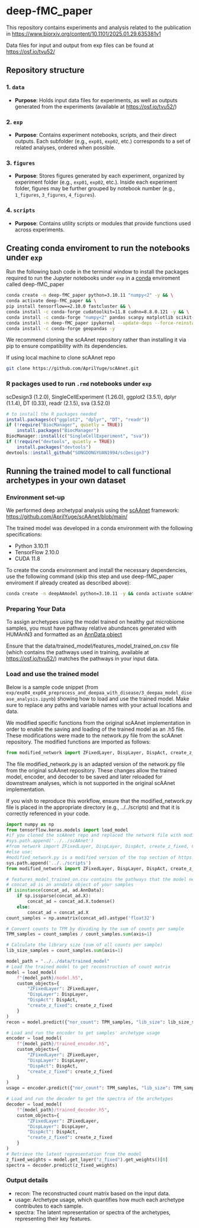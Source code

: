 # deep-fMC_paper

This repository contains experiments and analysis related to the publication in https://www.biorxiv.org/content/10.1101/2025.01.29.635381v1

Data files for input and output from exp files can be found at https://osf.io/tvu52/

## Repository structure

### 1. `data`
- **Purpose**: Holds input data files for experiments, as well as outputs generated from the experiments (available at https://osf.io/tvu52/)

### 2. `exp`
- **Purpose**: Contains experiment notebooks, scripts, and their direct outputs. Each subfolder (e.g., `exp01`, `exp02`, etc.) corresponds to a set of related analyses, ordered when possible.

### 3. `figures`
- **Purpose**: Stores figures generated by each experiment, organized by experiment folder (e.g., `exp01`, `exp02`, etc.). Inside each experiment folder, figures may be further grouped by notebook number (e.g., `1_figures`, `3_figures`, `4_figures`).

### 4. `scripts`
- **Purpose**: Contains utility scripts or modules that provide functions used across experiments.

## Creating conda enviroment to run the notebooks under `exp`
Run the following bash code in the terminal window to install the packages required to run the Jupyter notebooks under `exp` in a [conda](https://www.anaconda.com/download/success) enviroment called deep-fMC_paper
```bash
conda create -n deep-fMC_paper python=3.10.11 "numpy<2" -y && \
conda activate deep-fMC_paper && \
pip install tensorflow==2.10.0 fastcluster && \
conda install -c conda-forge cudatoolkit=11.8 cudnn=8.8.0.121 -y && \
conda install -c conda-forge "numpy<2" pandas scanpy matplotlib scikit-learn -y && \
conda install -n deep-fMC_paper ipykernel --update-deps --force-reinstall -y && \
conda install -c conda-forge geopandas -y
```
We recommend cloning the scAAnet repository rather than installing it via pip to ensure compatibility with its dependencies.

If using local machine to clone scAAnet repo

```bash
git clone https://github.com/AprilYuge/scAAnet.git 
```

### R packages used to run `.rmd` notebooks under `exp`
scDesign3 (1.2.0), 
SingleCellExperiment (1.26.0), 
ggplot2 (3.5.1), 
dplyr (1.1.4), 
DT (0.33), 
readr (2.1.5), 
sva (3.52.0)

```r
# to install the R packages needed
install.packages(c("ggplot2", "dplyr", "DT", "readr"))
if (!require("BiocManager", quietly = TRUE))
    install.packages("BiocManager")
BiocManager::install(c("SingleCellExperiment", "sva"))
if (!require("devtools", quietly = TRUE))
    install.packages("devtools")
devtools::install_github("SONGDONGYUAN1994/scDesign3")
```

## Running the trained model to call functional archetypes in your own dataset

### Environment set-up
We performed deep archetypal analysis using the [scAAnet](https://journals.plos.org/ploscompbiol/article?id=10.1371/journal.pcbi.1010025) framework: https://github.com/AprilYuge/scAAnet/blob/main/

The trained model was developed in a conda environment with the following specifications:
- Python 3.10.11
- TensorFlow 2.10.0
- CUDA 11.8

To create the conda environment and install the necessary dependencies, use the following command (skip this step and use deep-fMC_paper enviroment if already created as described above):

```bash
conda create -n deepAAmodel python=3.10.11 -y && conda activate scAAnet && pip install tensorflow==2.10.0 && conda install -c conda-forge cudatoolkit=11.8 cudnn=8.8.0.121 -y
```

### Preparing Your Data
To assign archetypes using the model trained on healthy gut microbiome samples, you must have pathway relative abundances generated with HUMAnN3 and formatted as an [AnnData object](https://anndata.readthedocs.io/en/latest/tutorials/notebooks/getting-started.html)

Ensure that the data/trained_model/features_model_trained_on.csv file (which contains the pathways used in training, available at https://osf.io/tvu52/) matches the pathways in your input data.


### Load and use the trained model
Below is a sample code snippet (from `exp/exp04_exp04_preprocess_and_deepaa_with_disease/3_deepaa_model_disease_analysis.ipynb`) showing how to load and use the trained model. Make sure to replace any paths and variable names with your actual locations and data.

We modified specific functions from the original scAAnet implementation in order to enable the saving and loading of the trained model as an .h5 file. These modifications were made to the network.py file from the scAAnet repository.
The modified functions are imported as follows:
```python
from modified_network import ZFixedLayer, DispLayer, DispAct, create_z_fixed, ColwiseMultLayer
```
The file modified_network.py is an adapted version of the network.py file from the original scAAnet repository. These changes allow the trained model, encoder, and decoder to be saved and later reloaded for downstream analyses, which is not supported in the original scAAnet implementation.

If you wish to reproduce this workflow, ensure that the modified_network.py file is placed in the appropriate directory (e.g., ../../scripts) and that it is correctly referenced in your code.

```python
import numpy as np
from tensorflow.keras.models import load_model
#if you cloned the scAAnet repo and replaced the network file with modified_network.py use:
#sys.path.append('../../scAAnet') 
#from network import ZFixedLayer, DispLayer, DispAct, create_z_fixed, ColwiseMultLayer
#else use: 
#modified_network.py is a modified version of the top section of https://github.com/AprilYuge/scAAnet/blob/main/scAAnet/network.py to allow model saving and loading as .h5 file 
sys.path.append('../../scripts')
from modified_network import ZFixedLayer, DispLayer, DispAct, create_z_fixed, ColwiseMultLayer 

# features_model_trained_on.csv contains the pathways that the model needs and was trained on
# concat_ad is an anndata object of your samples 
if isinstance(concat_ad, ad.AnnData):
    if sp.issparse(concat_ad.X):
        concat_ad = concat_ad.X.todense()
    else:
        concat_ad = concat_ad.X
count_samples = np.asmatrix(concat_ad).astype('float32')

# Convert counts to TPM by dividing by the sum of counts per sample
TPM_samples = count_samples / count_samples.sum(axis=1)

# Calculate the library size (sum of all counts per sample)
lib_size_samples = count_samples.sum(axis=1)

model_path = "../../data/trained_model"
# Load the trained model to get reconstruction of count matrix
model = load_model(
    f"{model_path}/model.h5",
    custom_objects={
        "ZFixedLayer": ZFixedLayer,
        "DispLayer": DispLayer,
        "DispAct": DispAct,
        "create_z_fixed": create_z_fixed
    }
)
recon = model.predict({"nor_count": TPM_samples, "lib_size": lib_size_samples})

# Load and run the encoder to get samples' archetype usage 
encoder = load_model(
    f"{model_path}/trained_encoder.h5",
    custom_objects={
        "ZFixedLayer": ZFixedLayer,
        "DispLayer": DispLayer,
        "DispAct": DispAct,
        "create_z_fixed": create_z_fixed
    }
)
usage = encoder.predict({"nor_count": TPM_samples, "lib_size": TPM_samples})

# Load and run the decoder to get the spectra of the archetypes 
decoder = load_model(
    f"{model_path}/trained_decoder.h5",
    custom_objects={
        "ZFixedLayer": ZFixedLayer,
        "DispLayer": DispLayer,
        "DispAct": DispAct,
        "create_z_fixed": create_z_fixed
    }
)
# Retrieve the latent representation from the model
z_fixed_weights = model.get_layer("z_fixed").get_weights()[0]
spectra = decoder.predict(z_fixed_weights)
```

### Output details

- recon: The reconstructed count matrix based on the input data.
- usage: Archetype usage, which quantifies how much each archetype contributes to each sample.
- spectra: The latent representation or spectra of the archetypes, representing their key features.


